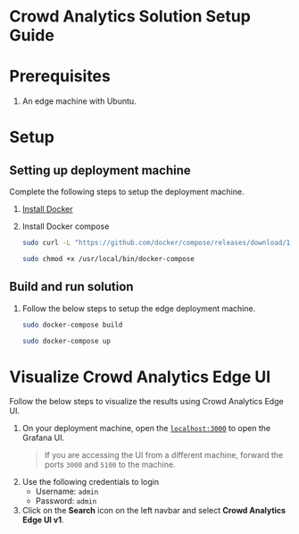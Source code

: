 # Crowd Analytics Solution Setup Guide

# Prerequisites
1. An edge machine with Ubuntu.

# Setup
## Setting up deployment machine
Complete the following steps to setup the deployment machine.
1. [Install Docker](https://docs.docker.com/engine/install/ubuntu/)
    
2. Install Docker compose

    ```sh
    sudo curl -L "https://github.com/docker/compose/releases/download/1.29.2/docker-compose-$(uname -s)-$(uname -m)" -o /usr/local/bin/docker-compose

    sudo chmod +x /usr/local/bin/docker-compose
    ```

## Build and run solution

1. Follow the below steps to setup the edge deployment machine.

    ```sh
    sudo docker-compose build

    sudo docker-compose up
    ```


# Visualize Crowd Analytics Edge UI
Follow the below steps to visualize the results using Crowd Analytics Edge UI.

1. On your deployment machine, open the [`localhost:3000`](http://localhost:3000) to open the Grafana UI.
    > If you are accessing the UI from a different machine, forward the ports `3000` and `5100` to the machine.
2. Use the following credentials to login
    * Username: `admin`
    * Password: `admin`
3. Click on the **Search** icon on the left navbar and select **Crowd Analytics Edge UI v1**.